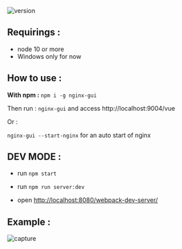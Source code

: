 ![version](https://img.shields.io/npm/v/nginx-gui.svg)

## Requirings : 
- node 10 or more
- Windows only for now

## How to use : 
**With npm :**
``npm i -g nginx-gui``

Then run : 
``nginx-gui`` and access http://localhost:9004/vue

Or :
 
``nginx-gui --start-nginx`` for an auto start of nginx
## DEV MODE : 

- run ``npm start``
- run ``npm run server:dev``

- open [http://localhost:8080/webpack-dev-server/](http://localhost:8080/webpack-dev-server/)

## Example : 

![capture](https://raw.githubusercontent.com/ThibaudL/nginx-gui/master/demo/Capture.PNG)
